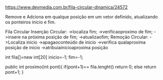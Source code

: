 https://www.devmedia.com.br/fila-circular-dinamica/24572

Remove e Adciona em qualque posição em um vetor definido, atualizando os ponteiros inicio e fim.


Fila Circular
 Inserção Circular:
 ->localiza fim;
 ->verificaoproximo de fim;
 ->insere na próxima posição de fim;
 ->atualizaofim;
  Remoção Circular:
  ->Localiza inicio
  ->apagaoconteúdo de inicio
  ->verifica qualaproxima posição de inicio
  ->atribuiainicioaproxima posição
  
int fila[]=new int[20]
inicio=-1;
fim=-1;

public int proximo(int pont){
  if(pont+1)== fila.lenght()
  return 0;
  else
    return pont+1;
 }
